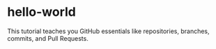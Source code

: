 # hello-world
This tutorial teaches you GitHub essentials like repositories, branches, commits, and Pull Requests.
